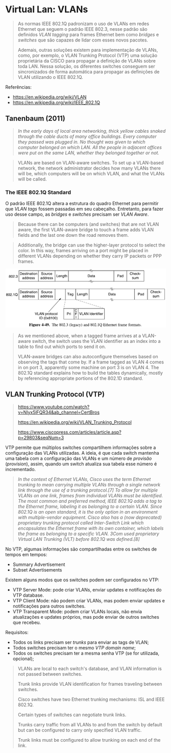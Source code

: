 # Virtual Lan: VLANs

> As normas IEEE 802.1Q padronizam o uso de VLANs em redes Ethernet que seguem o padrão IEEE 802.3, nesse padrão são definidos *VLAN tagging* para frames Ethernet bem como *bridges* e *switches* que são capazes de lidar com esses novos pacotes.
> 
> Ademais, outras soluções existem para implementação de VLANs, como, por exemplo, o VLAN Trunking Protocol (VTP) uma solução proprietária da CISCO para propagar a definição de VLANs sobre toda LAN. Nessa solução, os diferentes switches conseguem ser sincronizados de forma automática para propagar as definições de VLAN utilizando o IEEE 802.1Q.

Referências:

- https://en.wikipedia.org/wiki/VLAN
- https://en.wikipedia.org/wiki/IEEE_802.1Q


## Tanenbaum (2011)

> *In the early days of local area networking, thick yellow cables snaked through the cable ducts of many office buildings. Every computer they passed was plugged in. No thought was given to which computer belonged on which LAN. All the people in adjacent offices were put on the same LAN, whether they belonged together or not.*

> VLANs are based on VLAN-aware switches. To set up a VLAN-based network, the network administrator decides how many VLANs there will be, which computers will be on which VLAN, and what the VLANs will be called.


### The IEEE 802.1Q Standard

O padrão IEEE 802.1Q altera a estrutura do quadro Ethernet para permitir que *VLAN tags* fossem passadas em seu cabeçalho. Entretanto, para fazer uso desse campo, as *bridges* e *switches* precisam ser *VLAN Aware*.

> Because there can be computers (and switches) that are not VLAN aware, the first VLAN-aware bridge to touch a frame adds VLAN fields and the last one down the road removes them.

> Additionally, the bridge can use the higher-layer protocol to select the color. In this way, frames arriving on a port might be placed in different VLANs depending on whether they carry IP packets or PPP frames.

![IMG](imgs/IEEE-802-1Q.png)

> As we mentioned above, when a tagged frame arrives at a VLAN-aware switch, the switch uses the VLAN identifier as an index into a table to find out which ports to send it on.
> 
> VLAN-aware bridges can also autoconfigure themselves based on observing the tags that come by. If a frame tagged as VLAN 4 comes in on port 3, apparently some machine on port 3 is on VLAN 4. The 802.1Q standard explains how to build the tables dynamically, mostly by referencing appropriate portions of the 802.1D standard.


## VLAN Trunking Protocol (VTP)

> https://www.youtube.com/watch?v=Nlyx5lFQR34&ab_channel=CertBros
> 
> https://en.wikipedia.org/wiki/VLAN_Trunking_Protocol
> 
> https://www.ciscopress.com/articles/article.asp?p=29803&seqNum=3 

VTP permite que múltiplos switches compartilhem informações sobre a configuração das VLANs utilizadas. A ideia, é que cada switch mantenha uma tabela com a configuração das VLANs e um número de *provisão* (*provision*), assim, quando um switch atualiza sua tabela esse número é incrementado.

> *In the context of Ethernet VLANs, Cisco uses the term Ethernet trunking to mean carrying multiple VLANs through a single network link through the use of a trunking protocol.[7] To allow for multiple VLANs on one link, frames from individual VLANs must be identified. The most common and preferred method, IEEE 802.1Q adds a tag to the Ethernet frame, labeling it as belonging to a certain VLAN. Since 802.1Q is an open standard, it is the only option in an environment with multiple-vendor equipment. Cisco also has a (now deprecated) proprietary trunking protocol called Inter-Switch Link which encapsulates the Ethernet frame with its own container, which labels the frame as belonging to a specific VLAN. 3Com used proprietary Virtual LAN Trunking (VLT) before 802.1Q was defined.[8]*

No VTP, algumas informações são compartilhadas entre os switches de tempos em tempos:

- Summary Advertisement
- Subset Advertisements

Existem alguns modos que os switches podem ser configurados no VTP:

- VTP Server Mode: pode criar VLANs, enviar updates e notificações do VTP database.
- VTP Client Mode: não podem criar VLANs, mas podem enviar updates e notificações para outros switches.
- VTP Transparent Mode: podem criar VLANs locais, não envia atualizações e updates próprios, mas pode enviar de outros switches que recebeu.

Requisitos:

- Todos os links precisam ser *trunks* para enviar as tags de VLAN;
- Todos switches precisam ter o mesmo *VTP domain name*;
- Todos os switches precisam ter a mesma senha VTP (se for utilizada, opcional);

> VLANs are local to each switch's database, and VLAN information is not passed between switches.
>
> Trunk links provide VLAN identification for frames traveling between switches.
>
> Cisco switches have two Ethernet trunking mechanisms: ISL and IEEE 802.1Q.
>
> Certain types of switches can negotiate trunk links.
>
> Trunks carry traffic from all VLANs to and from the switch by default but can be configured to carry only specified VLAN traffic.
>
> Trunk links must be configured to allow trunking on each end of the link.

